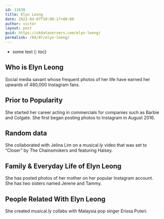 ```yaml
---
id: 11639
title: Elyn Leong
date: 2021-04-07T10:00:17+00:00
author: victor
layout: post
guid: https://ukdataservers.com/elyn-leong/
permalink: /04/07/elyn-leong/
---
```


* some text
{: toc}


## Who is Elyn Leong



Social media savant whose frequent photos of her life have earned her upwards of 480,000 Instagram fans. 

                
                
                
## Prior to Popularity



She started her career acting in commercials for companies such as Barbie and Colgate. She first began posting photos to Instagram in August 2016.

                
                
                
## Random data



She collaborated with Jelina Lim on a musical.ly video that was set to &#8220;Closer&#8221; by The Chainsmokers and featuring Halsey.

                
                
                
## Family & Everyday Life of Elyn Leong



She has posted photos of her mother on her popular Instagram account. She has two sisters named Jerene and Tammy. 

                
                
                
## People Related With Elyn Leong



She created musical.ly collabs with Malaysia pop singer Erissa Puteri. 

                
              
            
          
          
          